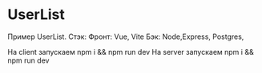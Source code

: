 # UserList
Пример UserList.
Стэк: 
Фронт: Vue, Vite
Бэк: Node,Express, Postgres, 

На client запускаем npm i && npm run dev
На server запускаем npm i && npm run dev